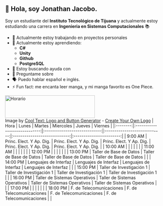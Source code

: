 ## 👋 Hola, soy Jonathan Jacobo.

Soy un estudiante del **Instituto Tecnológico de Tijuana** y actualmente estoy estudiando una carrera en **Ingenieria en Sistemas Computacionales** 📚 

- 🔭 Actualmente estoy trabajando en proyectos personales
- 🌱 Actualmente estoy aprendiendo:
   - **C#**
   - **Unity**
   - **Github**
   - **PostgreSQL**
- 🤔 Estoy buscando ayuda con 
- 💬 Preguntame sobre 
- 🗣️ Puedo hablar español e inglés.
- ⚡ Fun fact: me encanta leer manga, y mi manga favorito es One Piece.

<a href="https://cooltext.com"><img src="https://images.cooltext.com/5466569.png" width="295" height="74" alt="Horario" /></a>
<br />Image by <a href="https://cooltext.com">Cool Text: Logo and Button Generator</a> - <a href="https://cooltext.com/Edit-Logo?LogoID=3636714080">Create Your Own Logo</a>
|   Hora   |             Lunes             |             Martes            |           Miercoles           |             Jueves            |          Viernes         |
|:--------:|:-----------------------------:|:-----------------------------:|:-----------------------------:|:-----------------------------:|:------------------------:|
|  9:00 AM |    Princ. Elect. Y Ap. Dig.   |    Princ. Elect. Y Ap. Dig.   |    Princ. Elect. Y Ap. Dig.   |    Princ. Elect. Y Ap. Dig.   | Princ. Elect. Y Ap. Dig. |
| 10:00 AM |                               |                               |                               |                               |                          |
| 11:00 AM |                               |                               |                               |                               |                          |
| 12:00 PM |                               |                               |                               |                               |                          |
| 13:00 PM |    Taller de Base de Datos    |    Taller de Base de Datos    |    Taller de Base de Datos    |    Taller de Base de Datos    |                          |
| 14:00 PM |     Lenguajes de Interfaz     |     Lenguajes de Interfaz     |     Lenguajes de Interfaz     |     Lenguajes de Interfaz     |                          |
| 15:00 PM |   Taller de Investigación 1   |   Taller de Investigación 1   |   Taller de Investigación 1   |   Taller de Investigación 1   |                          |
| 16:00 PM | Taller de Sistemas Operativos | Taller de Sistemas Operativos | Taller de Sistemas Operativos | Taller de Sistemas Operativos |                          |
| 17:00 PM |                               |                               |                               |                               |                          |
| 18:00 PM |    F. de Telecomunicaciones   |    F. de Telecomunicaciones   |    F. de Telecomunicaciones   |    F. de Telecomunicaciones   |                          |
